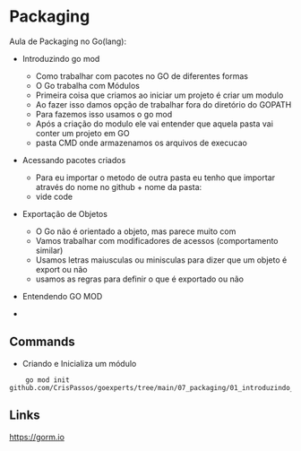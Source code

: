 # Packaging

Aula de Packaging no Go(lang):

- Introduzindo go mod

  - Como trabalhar com pacotes no GO de diferentes formas
  - O Go trabalha com Módulos
  - Primeira coisa que criamos ao iniciar um projeto é criar um modulo
  - Ao fazer isso damos opção de trabalhar fora do diretório do GOPATH
  - Para fazemos isso usamos o go mod
  - Após a criação do modulo ele vai entender que aquela pasta vai conter um projeto em GO
  - pasta CMD onde armazenamos os arquivos de execucao

- Acessando pacotes criados

  - Para eu importar o metodo de outra pasta eu tenho que importar através do nome no github + nome da pasta:
  - vide code

- Exportação de Objetos

  - O Go não é orientado a objeto, mas parece muito com
  - Vamos trabalhar com modificadores de acessos (comportamento similar)
  - Usamos letras maiusculas ou minisculas para dizer que um objeto é export ou não
  - usamos as regras para definir o que é exportado ou não

- Entendendo GO MOD
-

## Commands

- Criando e Inicializa um módulo

```
    go mod init github.com/CrisPassos/goexperts/tree/main/07_packaging/01_introduzindo_go_mod
```

## Links

https://gorm.io
